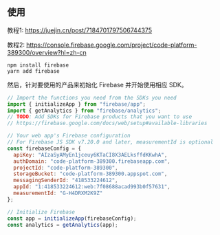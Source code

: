 ## 使用
教程1:
https://juejin.cn/post/7184701797506744375

教程2:
https://console.firebase.google.com/project/code-platform-389300/overview?hl=zh-cn
```
npm install firebase
yarn add firebase
```

然后，针对要使用的产品来初始化 Firebase 并开始使用相应 SDK。
```js
// Import the functions you need from the SDKs you need
import { initializeApp } from "firebase/app";
import { getAnalytics } from "firebase/analytics";
// TODO: Add SDKs for Firebase products that you want to use
// https://firebase.google.com/docs/web/setup#available-libraries

// Your web app's Firebase configuration
// For Firebase JS SDK v7.20.0 and later, measurementId is optional
const firebaseConfig = {
  apiKey: "AIzaSyAMyEn1jceuy6KTaCI8X3AELksffdKKwhA",
  authDomain: "code-platform-389300.firebaseapp.com",
  projectId: "code-platform-389300",
  storageBucket: "code-platform-389300.appspot.com",
  messagingSenderId: "418533224612",
  appId: "1:418533224612:web:7f08688acad993b0f57631",
  measurementId: "G-H4DRXM2K9Z"
};

// Initialize Firebase
const app = initializeApp(firebaseConfig);
const analytics = getAnalytics(app);
```
